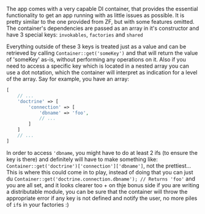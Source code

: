 The app comes with a very capable DI container, that provides the essential
functionality to get an app running with as little issues as possible. It is
pretty similar to the one provided from ZF, but with some features omitted.
The container's dependencies are passed as an array in it's constructor and
have 3 special keys: `invokables`, `factories` and `shared`

Everything outside of these 3 keys is treated just as a value and can be retrieved by calling
`Container::get('someKey')` and that will return the value of 'someKey' as-is, without performing
any operations on it. Also if you need to access a specific key which is located in a nested
array you can use a dot notation, which the container will interpret as indication for a level
of the array. Say for example, you have an array:

```php
[
    // ...
    'doctrine' => [
        'connection' => [
            'dbname' => 'foo',
            // ...
        ]
    ]
    // ...
]
```

In order to access `'dbname`, you might have to do at least 2 ifs (to ensure the key is there)
and definitely will have to make something like: `Container::get('doctrine')['connection']['dbname']`,
not the prettiest... This is where this could come in to play, instead of doing that you can just du
`Container::get('doctrine.connection.dbname'); // Returns 'foo'` and you are all set, and it looks
clearer too + on thje bonus side if you are writing a distributable module, you can be sure that the
container will throw the appropriate error if any key is not defined and notify the user, no more
piles of `if`s in your factories :)
